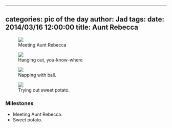 
---
categories: pic of the day
author: Jad
tags: 
date: 2014/03/16 12:00:00
title: Aunt Rebecca 
---
<figure>
<img src="/img/2014/03/16/img_3941_medium.jpg" />
<figcaption>Meeting Aunt Rebecca</figcaption>
</figure>

<figure>
<img src="/img/2014/03/16/img_3940_medium.jpg" />
<figcaption>Hanging out, you-know-where</figcaption>
</figure>

<figure>
<img src="/img/2014/03/16/img_20140316_132225870_large.jpg" />
<figcaption>Napping with ball.</figcaption>
</figure>

<figure>
<img src="/img/2014/03/16/img_3965_medium.jpg" />
<figcaption>Trying out sweet potato.</figcaption>
</figure>

### Milestones
* Meeting Aunt Rebecca.
* Sweet potato.